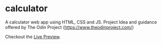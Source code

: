 # calculator
A calculator web app using HTML, CSS and JS.
Project Idea and guidance offered by The Odin Project (https://www.theodinproject.com/)


Checkout the [Live Preview](https://fromscode.github.io/calculator/).